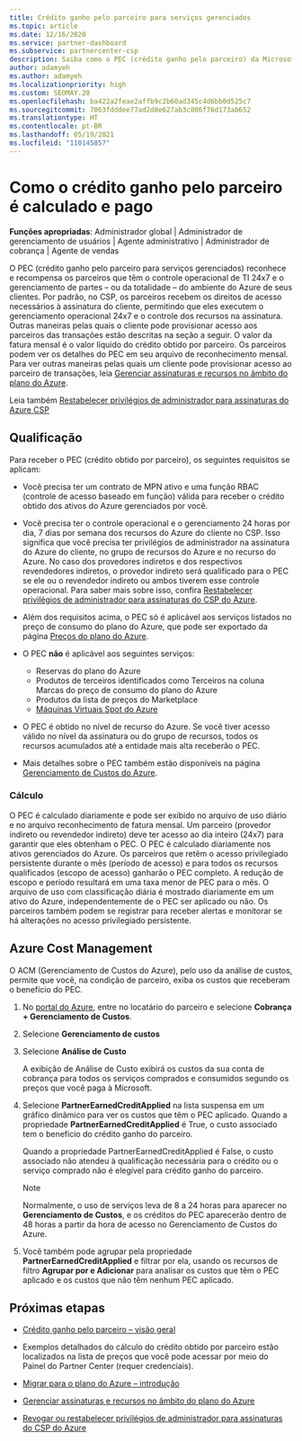 ```yaml
---
title: Crédito ganho pelo parceiro para serviços gerenciados
ms.topic: article
ms.date: 12/16/2020
ms.service: partner-dashboard
ms.subservice: partnercenter-csp
description: Saiba como o PEC (crédito ganho pelo parceiro) da Microsoft para serviços gerenciados é calculado e pago, além de como garantir que você esteja qualificado.
author: adamyeh
ms.author: adamyeh
ms.localizationpriority: high
ms.custom: SEOMAY.20
ms.openlocfilehash: ba422a2feae2affb9c2b60ad345c4d6bb0d525c7
ms.sourcegitcommit: 7063fdddee77ad2d8e627ab3c806f76d173ab652
ms.translationtype: HT
ms.contentlocale: pt-BR
ms.lasthandoff: 05/19/2021
ms.locfileid: "110145857"
---
```

# <a name="how-the-partner-earned-credit-is-calculated-and-paid"></a>Como o crédito ganho pelo parceiro é calculado e pago

**Funções apropriadas**: Administrador global | Administrador de gerenciamento de usuários | Agente administrativo | Administrador de cobrança | Agente de vendas

O PEC (crédito ganho pelo parceiro para serviços gerenciados) reconhece e recompensa os parceiros que têm o controle operacional de TI 24x7 e o gerenciamento de partes – ou da totalidade – do ambiente do Azure de seus clientes. Por padrão, no CSP, os parceiros recebem os direitos de acesso necessários à assinatura do cliente, permitindo que eles executem o gerenciamento operacional 24x7 e o controle dos recursos na assinatura. Outras maneiras pelas quais o cliente pode provisionar acesso aos parceiros das transações estão descritas na seção a seguir. O valor da fatura mensal é o valor líquido do crédito obtido por parceiro. Os parceiros podem ver os detalhes do PEC em seu arquivo de reconhecimento mensal. Para ver outras maneiras pelas quais um cliente pode provisionar acesso ao parceiro de transações, leia [Gerenciar assinaturas e recursos no âmbito do plano do Azure](azure-plan-manage.md).

Leia também [Restabelecer privilégios de administrador para assinaturas do Azure CSP](revoke-reinstate-csp.md)

## <a name="eligibility"></a>Qualificação

Para receber o PEC (crédito obtido por parceiro), os seguintes requisitos se aplicam: 

- Você precisa ter um contrato de MPN ativo e uma função RBAC (controle de acesso baseado em função) válida para receber o crédito obtido dos ativos do Azure gerenciados por você.

- Você precisa ter o controle operacional e o gerenciamento 24 horas por dia, 7 dias por semana dos recursos do Azure do cliente no CSP. Isso significa que você precisa ter privilégios de administrador na assinatura do Azure do cliente, no grupo de recursos do Azure e no recurso do Azure. No caso dos provedores indiretos e dos respectivos revendedores indiretos, o provedor indireto será qualificado para o PEC se ele ou o revendedor indireto ou ambos tiverem esse controle operacional. Para saber mais sobre isso, confira [Restabelecer privilégios de administrador para assinaturas do CSP do Azure](./revoke-reinstate-csp.md).

- Além dos requisitos acima, o PEC só é aplicável aos serviços listados no preço de consumo do plano do Azure, que pode ser exportado da página [Preços do plano do Azure](https://partner.microsoft.com/commerce/sales).

- O PEC **não** é aplicável aos seguintes serviços:
    - Reservas do plano do Azure
    - Produtos de terceiros identificados como Terceiros na coluna Marcas do preço de consumo do plano do Azure
    - Produtos da lista de preços do Marketplace
    - [Máquinas Virtuais Spot do Azure](https://partner.microsoft.com/resources/collection/azure-spot-in-csp#/)

- O PEC é obtido no nível de recurso do Azure. Se você tiver acesso válido no nível da assinatura ou do grupo de recursos, todos os recursos acumulados até a entidade mais alta receberão o PEC.

- Mais detalhes sobre o PEC também estão disponíveis na página [Gerenciamento de Custos do Azure](/azure/cost-management-billing/costs/get-started-partners).

### <a name="calculation"></a>Cálculo

O PEC é calculado diariamente e pode ser exibido no arquivo de uso diário e no arquivo reconhecimento de fatura mensal. Um parceiro (provedor indireto ou revendedor indireto) deve ter acesso ao dia inteiro (24x7) para garantir que eles obtenham o PEC. O PEC é calculado diariamente nos ativos gerenciados do Azure. Os parceiros que retêm o acesso privilegiado persistente durante o mês (período de acesso) e para todos os recursos qualificados (escopo de acesso) ganharão o PEC completo. A redução de escopo e período resultará em uma taxa menor de PEC para o mês. O arquivo de uso com classificação diária é mostrado diariamente em um ativo do Azure, independentemente de o PEC ser aplicado ou não. Os parceiros também podem se registrar para receber alertas e monitorar se há alterações no acesso privilegiado persistente.

## <a name="azure-cost-management"></a>Azure Cost Management

O ACM (Gerenciamento de Custos do Azure), pelo uso da análise de custos, permite que você, na condição de parceiro, exiba os custos que receberam o benefício do PEC.  

1. No [portal do Azure](https://portal.azure.com), entre no locatário do parceiro e selecione **Cobrança + Gerenciamento de Custos**.

2. Selecione **Gerenciamento de custos**

3. Selecione **Análise de Custo**

   A exibição de Análise de Custo exibirá os custos da sua conta de cobrança para todos os serviços comprados e consumidos segundo os preços que você paga à Microsoft.

4. Selecione **PartnerEarnedCreditApplied** na lista suspensa em um gráfico dinâmico para ver os custos que têm o PEC aplicado. Quando a propriedade **PartnerEarnedCreditApplied** é True, o custo associado tem o benefício do crédito ganho do parceiro. 

   Quando a propriedade PartnerEarnedCreditApplied é False, o custo associado não atendeu à qualificação necessária para o crédito ou o serviço comprado não é elegível para crédito ganho do parceiro.

   >[!NOTE] 
   >Normalmente, o uso de serviços leva de 8 a 24 horas para aparecer no **Gerenciamento de Custos**, e os créditos do PEC aparecerão dentro de 48 horas a partir da hora de acesso no Gerenciamento de Custos do Azure.

5. Você também pode agrupar pela propriedade **PartnerEarnedCreditApplied** e filtrar por ela, usando os recursos de filtro **Agrupar por e Adicionar** para analisar os custos que têm o PEC aplicado e os custos que não têm nenhum PEC aplicado.

## <a name="next-steps"></a>Próximas etapas

- [Crédito ganho pelo parceiro – visão geral](partner-earned-credit.md)

- Exemplos detalhados do cálculo do crédito obtido por parceiro estão localizados na lista de preços que você pode acessar por meio do Painel do Partner Center (requer credenciais).

- [Migrar para o plano do Azure – introdução](azure-plan-get-started.md)

- [Gerenciar assinaturas e recursos no âmbito do plano do Azure](azure-plan-manage.md)

- [Revogar ou restabelecer privilégios de administrador para assinaturas do CSP do Azure](revoke-reinstate-csp.md)
